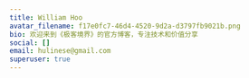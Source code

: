 ```yaml
---
title: William Hoo
avatar_filename: f17e0fc7-46d4-4520-9d2a-d3797fb9021b.png
bio: 欢迎来到《极客境界》的官方博客，专注技术和价值分享
social: []
email: hulinese@gmail.com
superuser: true
---
```

